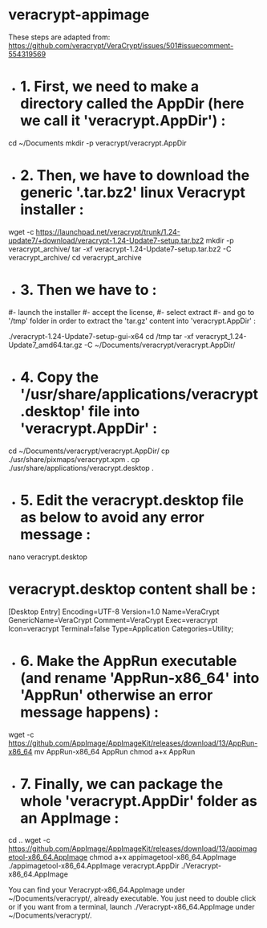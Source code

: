 # veracrypt-appimage

These steps are adapted from: https://github.com/veracrypt/VeraCrypt/issues/501#issuecomment-554319569


- # 1. First, we need to make a directory called the AppDir (here we call it 'veracrypt.AppDir')  : 

cd ~/Documents
mkdir -p veracrypt/veracrypt.AppDir


- # 2. Then, we have to download the generic '.tar.bz2' linux Veracrypt installer : 

wget -c https://launchpad.net/veracrypt/trunk/1.24-update7/+download/veracrypt-1.24-Update7-setup.tar.bz2
mkdir -p veracrypt_archive/
tar -xf veracrypt-1.24-Update7-setup.tar.bz2 -C veracrypt_archive/
cd veracrypt_archive


- # 3. Then we have to : 
#- launch the installer 
#- accept the license, 
#- select extract 
#- and go to '/tmp' folder in order to extract the 'tar.gz' content into 'veracrypt.AppDir' : 

./veracrypt-1.24-Update7-setup-gui-x64 
cd /tmp
tar -xf veracrypt_1.24-Update7_amd64.tar.gz -C ~/Documents/veracrypt/veracrypt.AppDir/


- # 4. Copy the '/usr/share/applications/veracrypt.desktop' file into 'veracrypt.AppDir' : 
cd ~/Documents/veracrypt/veracrypt.AppDir/
cp ./usr/share/pixmaps/veracrypt.xpm .
cp ./usr/share/applications/veracrypt.desktop .


- # 5. Edit the veracrypt.desktop file as below to avoid any error message : 
nano veracrypt.desktop 

# veracrypt.desktop content shall be :
[Desktop Entry]
Encoding=UTF-8
Version=1.0
Name=VeraCrypt
GenericName=VeraCrypt
Comment=VeraCrypt
Exec=veracrypt
Icon=veracrypt
Terminal=false
Type=Application
Categories=Utility;


- # 6. Make the AppRun executable (and rename 'AppRun-x86_64' into 'AppRun' otherwise an error message happens) : 

wget -c https://github.com/AppImage/AppImageKit/releases/download/13/AppRun-x86_64
mv AppRun-x86_64 AppRun
chmod a+x AppRun


- # 7. Finally, we can package the whole 'veracrypt.AppDir' folder as an AppImage : 

cd ..
wget -c https://github.com/AppImage/AppImageKit/releases/download/13/appimagetool-x86_64.AppImage
chmod a+x appimagetool-x86_64.AppImage
./appimagetool-x86_64.AppImage veracrypt.AppDir ./Veracrypt-x86_64.AppImage


You can find your Veracrypt-x86_64.AppImage under ~/Documents/veracrypt/, already executable. You just need to double click or if you want from a terminal, launch ./Veracrypt-x86_64.AppImage under ~/Documents/veracrypt/.
